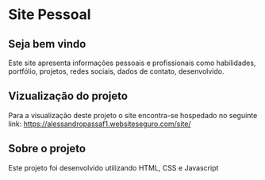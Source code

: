 # Site Pessoal
## Seja bem vindo

Este site apresenta informações pessoais 
e profissionais como habilidades, portfólio, projetos, 
redes sociais, dados de contato, desenvolvido.

## Vizualização do projeto

Para a visualização deste projeto o site encontra-se 
hospedado no seguinte link:
https://alessandropassaf1.websiteseguro.com/site/


## Sobre o projeto

Este projeto foi desenvolvido utilizando HTML, CSS e Javascript





